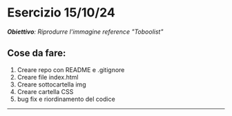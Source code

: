 # Esercizio 15/10/24    
_**Obiettivo**: Riprodurre l'immagine reference "Toboolist"_

## Cose da fare:
1) Creare repo con README e .gitignore
2) Creare file index.html
3) Creare sottocartella img
4) Creare cartella CSS 
5) bug fix e riordinamento del codice  
<hr>